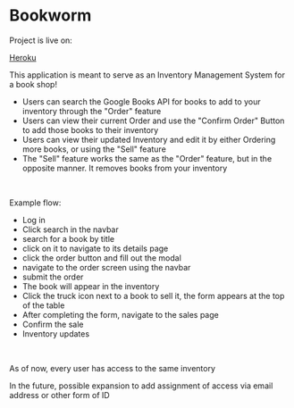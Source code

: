 # Bookworm

<p>Project is live on: </p>

<a href="http://bookworm-2020.herokuapp.com">Heroku</a>


<p>This application is meant to serve as an Inventory Management System for a book shop!</p>
<ul>
  <li>
    Users can search the Google Books API for books to add to your inventory through the "Order" feature
  </li>
  <li>
    Users can view their current Order and use the "Confirm Order" Button to add those books to their inventory
  </li>
  <li>
    Users can view their updated Inventory and edit it by either Ordering more books, or using the "Sell" feature
  </li>
  <li>
    The "Sell" feature works the same as the "Order" feature, but in the opposite manner.  It removes books from your inventory
  </li>
</ul>
<br>
<p> Example flow:
  <ul>
    <li>Log in</li>
    <li>Click search in the navbar</li>
    <li>search for a book by title</li>
    <li>click on it to navigate to its details page</li>
    <li>click the order button and fill out the modal</li>
    <li>navigate to the order screen using the navbar</li>
    <li>submit the order</li>
    <li>The book will appear in the inventory</li>
    <li>Click the truck icon next to a book to sell it, the form appears at the top of the table</li>
    <li>After completing the form, navigate to the sales page</li>
    <li>Confirm the sale</li>
    <li>Inventory updates</li>
   </ul>
<br>
<p>As of now, every user has access to the same inventory</p>
<p>In the future, possible expansion to add assignment of access via email address or other form of ID</p>
